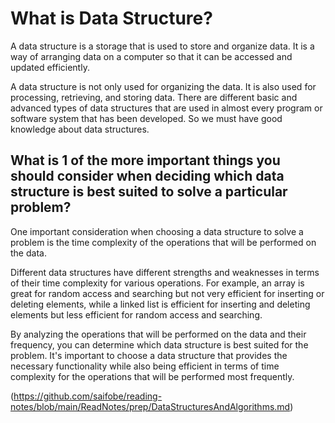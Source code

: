 # What is Data Structure?
A data structure is a storage that is used to store and organize data. It is a way of arranging data on a computer so that it can be accessed and updated efficiently.

A data structure is not only used for organizing the data. It is also used for processing, retrieving, and storing data. There are different basic and advanced types of data structures that are used in almost every program or software system that has been developed. So we must have good knowledge about data structures. 

## What is 1 of the more important things you should consider when deciding which data structure is best suited to solve a particular problem?

One important consideration when choosing a data structure to solve a problem is the time complexity of the operations that will be performed on the data.

Different data structures have different strengths and weaknesses in terms of their time complexity for various operations. For example, an array is great for random access and searching but not very efficient for inserting or deleting elements, while a linked list is efficient for inserting and deleting elements but less efficient for random access and searching.

By analyzing the operations that will be performed on the data and their frequency, you can determine which data structure is best suited for the problem. It's important to choose a data structure that provides the necessary functionality while also being efficient in terms of time complexity for the operations that will be performed most frequently.

(https://github.com/saifobe/reading-notes/blob/main/ReadNotes/prep/DataStructuresAndAlgorithms.md)

